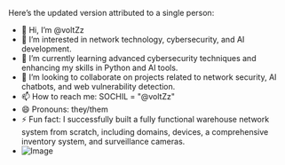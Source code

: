 Here’s the updated version attributed to a single person:

- 👋 Hi, I’m @voltZz  
- 👀 I’m interested in network technology, cybersecurity, and AI development.  
- 🌱 I’m currently learning advanced cybersecurity techniques and enhancing my skills in Python and AI tools.  
- 💞️ I’m looking to collaborate on projects related to network security, AI chatbots, and web vulnerability detection.  
- 📫 How to reach me: SOCHIL = "@voltZz"  
- 😄 Pronouns: they/them  
- ⚡ Fun fact: I successfully built a fully functional warehouse network system from scratch, including domains, devices, a comprehensive inventory system, and surveillance cameras.
- ![Image](https://drive.google.com/file/d/1fzrfixGxnr8Ke6thFufrTZ0sLDwjaCs6/view?usp=sharing)  

